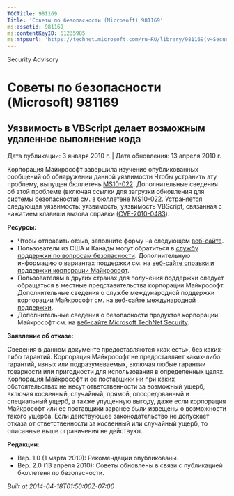 ```yaml
---
TOCTitle: 981169
Title: 'Советы по безопасности (Microsoft) 981169'
ms:assetid: 981169
ms:contentKeyID: 61235985
ms:mtpsurl: 'https://technet.microsoft.com/ru-RU/library/981169(v=Security.10)'
---
```


Security Advisory

Советы по безопасности (Microsoft) 981169
=========================================

Уязвимость в VBScript делает возможным удаленное выполнение кода
----------------------------------------------------------------

Дата публикации: 3 января 2010 г. | Дата обновления: 13 апреля 2010 г.

Корпорация Майкрософт завершила изучение опубликованных сообщений об обнаружении данной уязвимости Чтобы устранить эту проблему, выпущен бюллетень [MS10-022](http://go.microsoft.com/fwlink/?linkid=184779). Дополнительные сведения об этой проблеме (включая ссылки для загрузки обновления для системы безопасности) см. в бюллетене [MS10-022](http://go.microsoft.com/fwlink/?linkid=184779). Устраняется следующая уязвимость: уязвимость, уязвимость VBScript, связанная с нажатием клавиши вызова справки ([CVE-2010-0483](http://www.cve.mitre.org/cgi-bin/cvename.cgi?name=cve-2010-0483)).

**Ресурсы:**

-   Чтобы отправить отзыв, заполните форму на следующем [веб-сайте](https://support.microsoft.com/common/survey.aspx?scid=sw;en;1257&amp;showpage=1&amp;ws=technet&amp;sd=tech).
-   Пользователи из США и Канады могут обратиться в [службу поддержки по вопросам безопасности](http://go.microsoft.com/fwlink/?linkid=21131). Дополнительную информацию о вариантах поддержки см. на [веб-сайте справки и поддержки корпорации Майкрософт](http://support.microsoft.com/).
-   Пользователям в других странах для получения поддержки следует обращаться в местные представительства корпорации Майкрософт. Дополнительные сведения о службе международной поддержки корпорации Майкрософт см. на [веб-сайте международной поддержки](http://go.microsoft.com/fwlink/?linkid=21155).
-   Дополнительные сведения о безопасности продуктов корпорации Майкрософт см. на [веб-сайте Microsoft TechNet Security](http://go.microsoft.com/fwlink/?linkid=21132).

**Заявление об отказе:**

Сведения в данном документе предоставляются «как есть», без каких-либо гарантий. Корпорация Майкрософт не предоставляет каких-либо гарантий, явных или подразумеваемых, включая любые гарантии товарности или пригодности для использования в определенных целях. Корпорация Майкрософт и ее поставщики ни при каких обстоятельствах не несут ответственности за возможный ущерб, включая косвенный, случайный, прямой, опосредованный и специальный ущерб, а также упущенную выгоду, даже если корпорация Майкрософт или ее поставщики заранее были извещены о возможности такого ущерба. Если действующее законодательство не допускает отказа от ответственности за косвенный или случайный ущерб, то описанные выше ограничения не действуют.

**Редакции:**

-   Вер. 1.0 (1 марта 2010): Рекомендации опубликованы.
-   Вер. 2.0 (13 апреля 2010): Советы обновлены в связи с публикацией бюллетеня по безопасности.

*Built at 2014-04-18T01:50:00Z-07:00*
